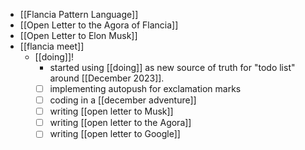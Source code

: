 - [[Flancia Pattern Language]]
- [[Open Letter to the Agora of Flancia]]
- [[Open Letter to Elon Musk]]
- [[flancia meet]]
  - [[doing]]!
    - started using [[doing]] as new source of truth for "todo list" around [[December 2023]].
    - [ ] implementing autopush for exclamation marks
    - [ ] coding in a [[december adventure]]
    - [ ] writing [[open letter to Musk]]
    - [ ] writing [[open letter to the Agora]]
    - [ ] writing [[open letter to Google]]
